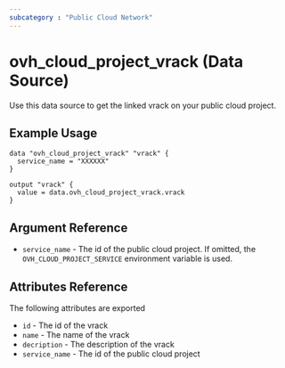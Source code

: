 ```yaml
---
subcategory : "Public Cloud Network"
---
```


# ovh_cloud_project_vrack (Data Source)

Use this data source to get the linked vrack on your public cloud project.

## Example Usage

```hcl
data "ovh_cloud_project_vrack" "vrack" {
  service_name = "XXXXXX"
}

output "vrack" {
  value = data.ovh_cloud_project_vrack.vrack
}
```

## Argument Reference


* `service_name` - The id of the public cloud project. If omitted,
    the `OVH_CLOUD_PROJECT_SERVICE` environment variable is used. 


## Attributes Reference

The following attributes are exported
* `id` - The id of the vrack
* `name` - The name of the vrack
* `decription` - The description of the vrack
* `service_name` - The id of the public cloud project
